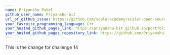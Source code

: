 ```yaml
---
name: Priyanshu Patel
github_user_name: Priyanshu-bit
url_of_github_issue: https://github.com/scaleracademy/scaler-open-source-september-challenge/issues/338
your_favroite_programming_language: C++
your_hosted_github_pages_link: https://priyanshu-bit.github.io/portfolio-website/
your_hosted_github_pages_repository_link: https://github.com/Priyanshu-bit/portfolio-website
---
```


This is the change for challenge 14
